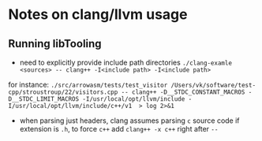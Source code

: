 # Notes on clang/llvm usage

## Running libTooling 
- need to explicitly provide include path directories `./clang-examle <sources> -- clang++ -I<include path> -I<include path>`

for instance: `./src/arrowasm/tests/test_visitor /Users/vk/software/test-cpp/stroustroup/22/visitors.cpp -- clang++ -D__STDC_CONSTANT_MACROS -D__STDC_LIMIT_MACROS -I/usr/local/opt/llvm/include -I/usr/local/opt/llvm/include/c++/v1  > log 2>&1`

- when parsing just headers, clang assumes parsing `c` source code if extension is `.h`, to force `c++` add `clang++ -x c++` right after `--`
